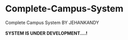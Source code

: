 # Complete-Campus-System
Complete Campus System BY JEHANKANDY
<br><br>
<b>SYSTEM IS UNDER DEVELOPMENT....!</b>
<br>
